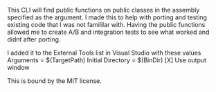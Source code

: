 This CLI will find public functions on public classes in the assembly specified as the argument. I made this to help with porting and testing existing code that
I was not famililar with. Having the public functions allowed me to create A/B and integration tests to see what worked and didnt after porting.


I added it to the External Tools list in Visual Studio with these values
Arguments  = $(TargetPath)
Initial Directory = $(BinDir)
[X] Use output window


This is bound by the MIT license.
